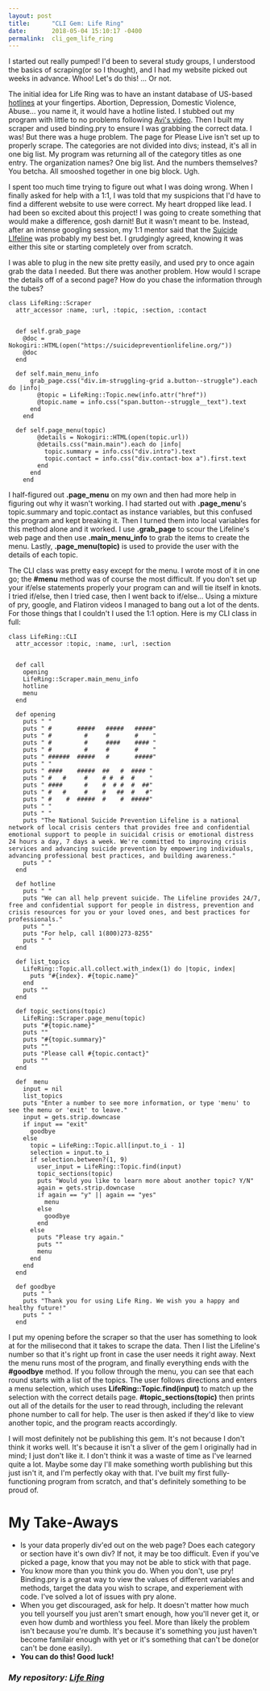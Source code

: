 ```yaml
---
layout: post
title:      "CLI Gem: Life Ring"
date:       2018-05-04 15:10:17 -0400
permalink:  cli_gem_life_ring
---
```



I started out really pumped! I'd been to several study groups, I understood the basics of scraping(or so I thought), and I had my website picked out weeks in advance. Whoo! Let's do this! ... Or not.

The initial idea for Life Ring was to have an instant database of US-based [hotlines](http://www.pleaselive.org/hotlines/) at your fingertips. Abortion, Depression, Domestic Violence, Abuse... you name it, it would have a hotline listed. I stubbed out my program with little to no problems following [Avi's video](https://www.youtube.com/watch?v=_lDExWIhYKI). Then I built my scraper and used binding.pry to ensure I was grabbing the correct data. I was! But there was a huge problem. The page for Please Live isn't set up to properly scrape. The categories are not divided into divs; instead, it's all in one big list. My program was returning all of the category titles as one entry. The organization names? One big list. And the numbers themselves? You betcha. All smooshed together in one big block. Ugh.

I spent too much time trying to figure out what I was doing wrong. When I finally asked for help with a 1:1, I was told that my suspicions that I'd have to find a different website to use were correct. My heart dropped like lead. I had been so excited about this project! I was going to create something that would make a difference, gosh darnit! But it wasn't meant to be. Instead, after an intense googling session, my 1:1 mentor said that the [Suicide LIfeline](https://suicidepreventionlifeline.org/) was probably my best bet. I grudgingly agreed, knowing it was either this site or starting completely over from scratch.

I was able to plug in the new site pretty easily, and used pry to once again grab the data I needed. But there was another problem. How would I scrape the details off of a second page? How do you chase the information through the tubes?

```
class LifeRing::Scraper
  attr_accessor :name, :url, :topic, :section, :contact


  def self.grab_page
    @doc = Nokogiri::HTML(open("https://suicidepreventionlifeline.org/"))
    @doc
  end

  def self.main_menu_info
      grab_page.css("div.im-struggling-grid a.button--struggle").each do |info|
        @topic = LifeRing::Topic.new(info.attr("href"))
        @topic.name = info.css("span.button--struggle__text").text
      end
    end

  def self.page_menu(topic)
        @details = Nokogiri::HTML(open(topic.url))
        @details.css("main.main").each do |info|
          topic.summary = info.css("div.intro").text
          topic.contact = info.css("div.contact-box a").first.text
        end
      end
    end
```

I half-figured out **.page_menu** on my own and then had more help in figuring out why it wasn't working.  I had started out with **.page_menu**'s topic.summary and topic.contact as instance variables, but this confused the program and kept breaking it. Then I turned them into local variables for this method alone and it worked. I use **.grab_page** to scour the Lifeline's web page and then use **.main_menu_info** to grab the items to create the menu. Lastly, **.page_menu(topic)** is used to provide the user with the details of each topic.

The CLI class was pretty easy except for the menu. I wrote most of it in one go; the **#menu** method was of course the most difficult. If you don't set up your if/else statements properly your program can and will tie itself in knots. I tried if/else, then I tried case, then I went back to if/else... Using a mixture of pry, google, and Flatiron videos I managed to bang out a lot of the dents. For those things that I couldn't I used the 1:1 option. Here is my CLI class in full:

```
class LifeRing::CLI
  attr_accessor :topic, :name, :url, :section


  def call
    opening
    LifeRing::Scraper.main_menu_info
    hotline
    menu
  end

  def opening
    puts " "
    puts " #       #####   #####   #####"
    puts " #         #     #       #    "
    puts " #         #     ####    #### "
    puts " #         #     #       #    "
    puts " ######  #####   #       #####"
    puts " "
    puts " ####    #####  ##   #  #### "
    puts " #   #     #    # #  #  #    "
    puts " ####      #    #  # #  #  ##"
    puts " #   #     #    #   ##  #   #"
    puts " #    #  #####  #    #  #####"
    puts " "
    puts " "
    puts "The National Suicide Prevention Lifeline is a national network of local crisis centers that provides free and confidential emotional support to people in suicidal crisis or emotional distress 24 hours a day, 7 days a week. We're committed to improving crisis services and advancing suicide prevention by empowering individuals, advancing professional best practices, and building awareness."
    puts " "
  end

  def hotline
    puts " "
    puts "We can all help prevent suicide. The Lifeline provides 24/7, free and confidential support for people in distress, prevention and crisis resources for you or your loved ones, and best practices for professionals."
    puts " "
    puts "For help, call 1(800)273-8255"
    puts " "
  end

  def list_topics
    LifeRing::Topic.all.collect.with_index(1) do |topic, index|
      puts "#{index}. #{topic.name}"
    end
    puts ""
  end

  def topic_sections(topic)
    LifeRing::Scraper.page_menu(topic)
    puts "#{topic.name}"
    puts ""
    puts "#{topic.summary}"
    puts ""
    puts "Please call #{topic.contact}"
    puts ""
  end

  def  menu
    input = nil
    list_topics
    puts "Enter a number to see more information, or type 'menu' to see the menu or 'exit' to leave."
    input = gets.strip.downcase
    if input == "exit"
      goodbye
    else
      topic = LifeRing::Topic.all[input.to_i - 1]
      selection = input.to_i
      if selection.between?(1, 9)
        user_input = LifeRing::Topic.find(input)
        topic_sections(topic)
        puts "Would you like to learn more about another topic? Y/N"
        again = gets.strip.downcase
        if again == "y" || again == "yes"
          menu
        else
          goodbye
        end
      else
        puts "Please try again."
        puts ""
        menu
      end
    end
  end

  def goodbye
    puts " "
    puts "Thank you for using Life Ring. We wish you a happy and healthy future!"
    puts " "
  end
```

I put my opening before the scraper so that the user has something to look at for the milisecond that it takes to scrape the data. Then I list the Lifeline's number so that it's right up front in case the user needs it right away. Next the menu runs most of the program, and finally everything ends with the **#goodbye** method. If you follow through the menu, you can see that each round starts with a list of the topics. The user follows directions and enters a menu selection, which uses **LifeRing::Topic.find(input)** to match up the selection with the correct details page. **#topic_sections(topic)** then prints out all of the details for the user to read through, including the relevant phone number to call for help. The user is then asked if they'd like to view another topic, and the program reacts accordingly.

I will most definitely not be publishing this gem. It's not because I don't think it works well. It's because it isn't a sliver of the gem I originally had in mind; I just don't like it. I don't think it was a waste of time as I've learned quite a lot. Maybe some day I'll make something worth publishing but this just isn't it, and I'm perfectly okay with that. I've built my first fully-functioning program from scratch, and that's definitely something to be proud of.

# My Take-Aways
* Is your data properly div'ed out on the web page? Does each category or section have it's own div? If not, it may be too difficult. Even if you've picked a page, know that you may not be able to stick with that page.
* You know more than you think you do. When you don't, use pry! Binding.pry is a great way to view the values of different variables and methods, target the data you wish to scrape, and experiement with code. I've solved a lot of issues with pry alone.
* When you get discouraged, ask for help. It doesn't matter how much you tell yourself you just aren't smart enough, how you'll never get it, or even how dumb and worthless you feel. More than likely the problem isn't because you're dumb. It's because it's something you just haven't become familair enough with yet or it's something that can't be done(or can't be done easily).
* **You can do this! Good luck!**


### *My repository: [Life Ring](https://github.com/z00kie/life_ring)*
